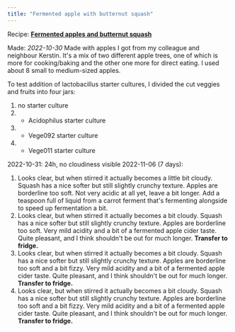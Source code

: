 ```yaml
---
title: "Fermented apple with butternut squash"
---
```


Recipe: **[Fermented apples and butternut squash](projects/fermentation/Vegetable%20recipes.md#Fermented%20apples%20and%20butternut%20squash)**

Made: _2022-10-30_
Made with apples I got from my colleague and neighbour Kerstin. It's a mix of two different apple trees, one of which is more for cooking/baking and the other one more for direct eating. I used about 8 small to medium-sized apples. 

To test addition of lactobacillus starter cultures, I divided the cut veggies and fruits into four jars:
1. no starter culture
2. + Acidophilus starter culture
3. + Vege092 starter culture
4. + Vege011 starter culture

2022-10-31: 24h, no cloudiness visible
2022-11-06 (7 days): 
1. Looks clear, but when stirred it actually becomes a little bit cloudy. Squash has a nice softer but still slightly crunchy texture. Apples are borderline too soft. Not very acidic at all yet, leave a bit longer. Add a teaspoon full of liquid from a carrot ferment that's fermenting alongside to speed up fermentation a bit. 
2. Looks clear, but when stirred it actually becomes a bit cloudy. Squash has a nice softer but still slightly crunchy texture. Apples are borderline too soft. Very mild acidity and a bit of a fermented apple cider taste. Quite pleasant, and I think shouldn't be out for much longer. **Transfer to fridge.**
3. Looks clear, but when stirred it actually becomes a bit cloudy. Squash has a nice softer but still slightly crunchy texture. Apples are borderline too soft and a bit fizzy. Very mild acidity and a bit of a fermented apple cider taste. Quite pleasant, and I think shouldn't be out for much longer. **Transfer to fridge.**
4. Looks clear, but when stirred it actually becomes a bit cloudy. Squash has a nice softer but still slightly crunchy texture. Apples are borderline too soft and a bit fizzy. Very mild acidity and a bit of a fermented apple cider taste. Quite pleasant, and I think shouldn't be out for much longer. **Transfer to fridge.**